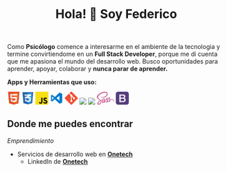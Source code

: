 <h1 align="center"> Hola! 👋 Soy Federico</h1></br>


 Como **Psicólogo** comence a interesarme en el ambiente de la tecnologia y termine convirtiendome en un **Full Stack Developer**, porque me di cuenta que me apasiona el mundo del desarrollo web. Busco oportunidades para aprender, apoyar, colaborar y **nunca parar de aprender.**   

**Apps y Herramientas que uso:**  

<code><img height="30" src="https://raw.githubusercontent.com/Davermx/Davermx/master/img/Html.png"></code>
<code><img height="30" src="https://raw.githubusercontent.com/Davermx/Davermx/master/img/Css.png"></code>
<code><img height="30" src="https://raw.githubusercontent.com/Davermx/Davermx/master/img/Js.png"></code>
<code><img height="30" src="https://raw.githubusercontent.com/Davermx/Davermx/master/img/Visual.png"></code>
<code><img height="30" src="https://raw.githubusercontent.com/Davermx/Davermx/master/img/Git.png"></code>
<code><img height="30" src="https://raw.githubusercontent.com/Davermx/Davermx/master/img/Reactjs.png"></code>
<code><img height="30" src="https://raw.githubusercontent.com/Davermx/Davermx/master/img/Nodejs.png"></code>
<code><img height="30" src="https://raw.githubusercontent.com/Davermx/Davermx/master/img/Sass.png"></code>
<code><img height="30" src="https://raw.githubusercontent.com/Davermx/Davermx/master/img/Bootstrap.png"></code>


## Donde me puedes encontrar

_Emprendimiento_
* Servicios de desarrollo web en **[Onetech](https://ontech.ar)**
  + LinkedIn de **[Onetech](https://www.linkedin.com/company/onetech-ar)**

